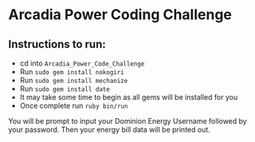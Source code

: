 # Arcadia Power Coding Challenge
## Instructions to run:
* cd into `Arcadia_Power_Code_Challenge`
* Run `sudo gem install nokogiri` 
* Run `sudo gem install mechanize`
* Run `sudo gem install date` 
* It may take some time to begin as all gems will be installed for you
* Once complete run `ruby bin/run`

 You will be prompt to input your Dominion Energy Username followed by your password. Then your energy bill data will be printed out. 

